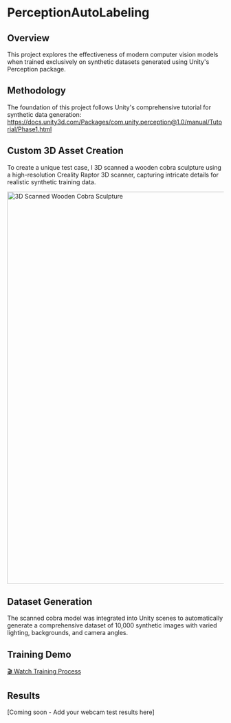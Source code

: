 # PerceptionAutoLabeling

## Overview
This project explores the effectiveness of modern computer vision models when trained exclusively on synthetic datasets generated using Unity's Perception package.

## Methodology
The foundation of this project follows Unity's comprehensive tutorial for synthetic data generation:
https://docs.unity3d.com/Packages/com.unity.perception@1.0/manual/Tutorial/Phase1.html

## Custom 3D Asset Creation
To create a unique test case, I 3D scanned a wooden cobra sculpture using a high-resolution Creality Raptor 3D scanner, capturing intricate details for realistic synthetic training data.

<img width="921" height="913" alt="3D Scanned Wooden Cobra Sculpture" src="https://github.com/user-attachments/assets/b6f2f63f-6ecf-47bf-aeb8-4851c4b31bde" />

## Dataset Generation
The scanned cobra model was integrated into Unity scenes to automatically generate a comprehensive dataset of 10,000 synthetic images with varied lighting, backgrounds, and camera angles.

## Training Demo
[🎬 Watch Training Process](./Videos/KobraTraining.mp4)

## Results
[Coming soon - Add your webcam test results here]
